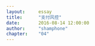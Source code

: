 ```yaml
---
layout:     essay
title:      "支付风控"
date:       2016-08-14 12:00:00
author:     "shamphone"
chapter:	"04"
---
```

